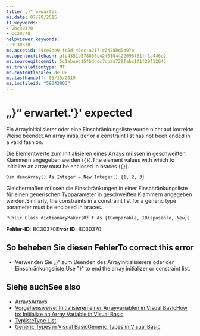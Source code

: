 ```yaml
---
title: „}“ erwartet.
ms.date: 07/20/2015
f1_keywords:
- vbc30370
- bc30370
helpviewer_keywords:
- BC30370
ms.assetid: a4ce9be9-fc5d-46ec-a217-c3428bd0b97e
ms.openlocfilehash: afb4351b578865c42f0104422096f61ff1a446e2
ms.sourcegitcommit: 5c1abeec15fbddcc7dbaa729fabc1f1f29f12045
ms.translationtype: MT
ms.contentlocale: de-DE
ms.lasthandoff: 03/15/2019
ms.locfileid: "58043803"
---
```

# <a name="-expected"></a><span data-ttu-id="fa510-102">„}“ erwartet.</span><span class="sxs-lookup"><span data-stu-id="fa510-102">'}' expected</span></span>
<span data-ttu-id="fa510-103">Ein Arrayinitialisierer oder eine Einschränkungsliste wurde nicht auf korrekte Weise beendet.</span><span class="sxs-lookup"><span data-stu-id="fa510-103">An array initializer or a constraint list has not been ended in a valid fashion.</span></span>  
  
 <span data-ttu-id="fa510-104">Die Elementwerte zum Initialisieren eines Arrays müssen in geschweiften Klammern angegeben werden (`{}`).</span><span class="sxs-lookup"><span data-stu-id="fa510-104">The element values with which to initialize an array must be enclosed in braces (`{}`).</span></span>  
  
```  
Dim demoArray() As Integer = New Integer() {1, 2, 3}   
```  
  
 <span data-ttu-id="fa510-105">Gleichermaßen müssen die Einschränkungen in einer Einschränkungsliste für einen generischen Typparameter in geschweiften Klammern angegeben werden.</span><span class="sxs-lookup"><span data-stu-id="fa510-105">Similarly, the constraints in a constraint list for a generic type parameter must be enclosed in braces.</span></span>  
  
```  
Public Class dictionaryMaker(Of t As {IComparable, IDisposable, New})   
```  
  
 <span data-ttu-id="fa510-106">**Fehler-ID:** BC30370</span><span class="sxs-lookup"><span data-stu-id="fa510-106">**Error ID:** BC30370</span></span>  
  
## <a name="to-correct-this-error"></a><span data-ttu-id="fa510-107">So beheben Sie diesen Fehler</span><span class="sxs-lookup"><span data-stu-id="fa510-107">To correct this error</span></span>  
  
-   <span data-ttu-id="fa510-108">Verwenden Sie „}“ zum Beenden des Arrayinitialisierers oder der Einschränkungsliste.</span><span class="sxs-lookup"><span data-stu-id="fa510-108">Use "}" to end the array initializer or constraint list.</span></span>  
  
## <a name="see-also"></a><span data-ttu-id="fa510-109">Siehe auch</span><span class="sxs-lookup"><span data-stu-id="fa510-109">See also</span></span>

- [<span data-ttu-id="fa510-110">Arrays</span><span class="sxs-lookup"><span data-stu-id="fa510-110">Arrays</span></span>](../../visual-basic/programming-guide/language-features/arrays/index.md)
- [<span data-ttu-id="fa510-111">Vorgehensweise: Initialisieren einer Arrayvariablen in Visual Basic</span><span class="sxs-lookup"><span data-stu-id="fa510-111">How to: Initialize an Array Variable in Visual Basic</span></span>](../../visual-basic/programming-guide/language-features/arrays/how-to-initialize-an-array-variable.md)
- [<span data-ttu-id="fa510-112">Typliste</span><span class="sxs-lookup"><span data-stu-id="fa510-112">Type List</span></span>](../../visual-basic/language-reference/statements/type-list.md)
- [<span data-ttu-id="fa510-113">Generic Types in Visual Basic</span><span class="sxs-lookup"><span data-stu-id="fa510-113">Generic Types in Visual Basic</span></span>](../../visual-basic/programming-guide/language-features/data-types/generic-types.md)
